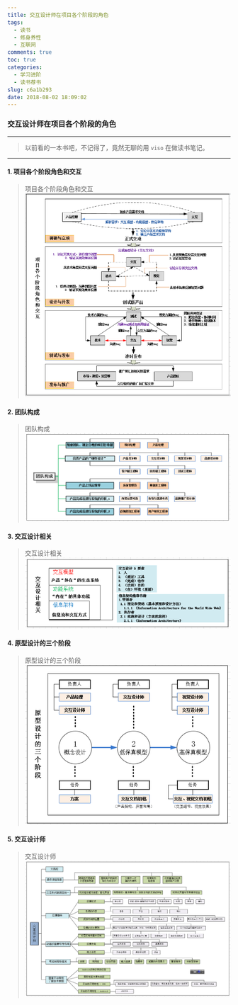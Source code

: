 ```yaml
---
title: 交互设计师在项目各个阶段的角色
tags:
  - 读书
  - 修身养性
  - 互联网
comments: true
toc: true
categories:
  - 学习进阶
  - 读书荐书
slug: c6a1b293
date: 2018-08-02 18:09:02
---
```

<script type="text/javascript" src="/js/src/bai.js"></script>

### 交互设计师在项目各个阶段的角色

---
> 以前看的一本书吧，不记得了，竟然无聊的用 `viso` 在做读书笔记。
---

#### 1. 项目各个阶段角色和交互
> 项目各个阶段角色和交互
![1-项目各个阶段角色和交互](/images/002/mSMzCWA.png "1-项目各个阶段角色和交互")

#### 2. 团队构成
> 团队构成
![2-团队构成](/images/002/PEY14dc.png "2-团队构成")

#### 3. 交互设计相关
> 交互设计相关
![3-交互设计相关](/images/002/sDVpiuq.png "3-交互设计相关")

#### 4. 原型设计的三个阶段
> 原型设计的三个阶段
![4-原型设计的三个阶段](/images/002/BmniXJe.png "4-原型设计的三个阶段")

#### 5. 交互设计师
> 交互设计师
![5-交互设计师](/images/002/p0wSYKZ.png "5-交互设计师")
